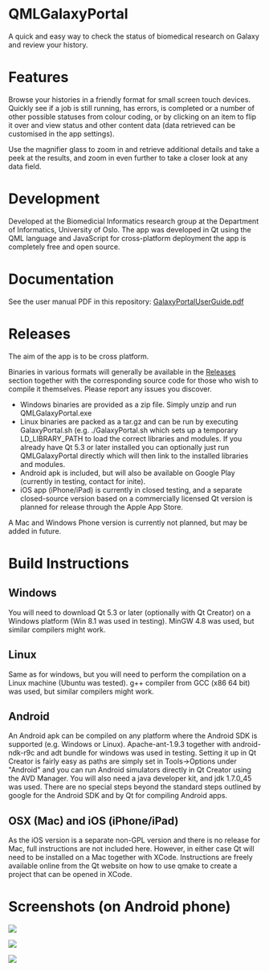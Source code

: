 QMLGalaxyPortal
===============

A quick and easy way to check the status of biomedical research on Galaxy and review your history.

# Features

Browse your histories in a friendly format for small screen touch devices. Quickly see if a job is still running, has errors, is completed or a number of other possible statuses from colour coding, or by clicking on an item to flip it over and view status and other content data (data retrieved can be customised in the app settings).

Use the magnifier glass to zoom in and retrieve additional details and take a peek at the results, and zoom in even further to take a closer look at any data field.

# Development

Developed at the Biomedicial Informatics research group at the Department of Informatics, University of Oslo. The app was developed in Qt using the QML language and JavaScript for cross-platform deployment the app is completely free and open source.

# Documentation

See the user manual PDF in this repository: [GalaxyPortalUserGuide.pdf](https://github.com/Tarostar/QMLGalaxyPortal/blob/master/GalaxyPortalUserGuide.pdf?raw=true)

# Releases

The aim of the app is to be cross platform.

Binaries in various formats will generally be available in the [Releases](https://github.com/Tarostar/QMLGalaxyPortal/releases) section together with the corresponding source code for those who wish to compile it themselves. Please report any issues you discover.

* Windows binaries are provided as a zip file. Simply unzip and run QMLGalaxyPortal.exe
* Linux binaries are packed as a tar.gz and can be run by executing GalaxyPortal.sh (e.g. ./GalaxyPortal.sh which sets up a temporary LD_LIBRARY_PATH to load the correct libraries and modules. If you already have Qt 5.3 or later installed you can optionally just run QMLGalaxyPortal directly which will then link to the installed libraries and modules.
* Android apk is included, but will also be available on Google Play (currently in testing, contact for inite).
* iOS app (iPhone/iPad) is currently in closed testing, and a separate closed-source version based on a commercially licensed Qt version is planned for release through the Apple App Store.

A Mac and Windows Phone version is currently not planned, but may be added in future.

# Build Instructions

## Windows

You will need to download Qt 5.3 or later (optionally with Qt Creator) on a Windows platform (Win 8.1 was used in testing). MinGW 4.8 was used, but similar compilers might work.

## Linux

Same as for windows, but you will need to perform the compilation on a Linux machine (Ubuntu was tested). g++ compiler from GCC (x86 64 bit) was used, but similar compilers might work.

## Android

An Android apk can be compiled on any platform where the Android SDK is supported (e.g. Windows or Linux). Apache-ant-1.9.3 together with android-ndk-r9c and adt bundle for windows was used in testing. Setting it up in Qt Creator is fairly easy as paths are simply set in Tools->Options under "Android" and you can run Android simulators directly in Qt Creator using the AVD Manager. You will also need a java developer kit, and jdk 1.7.0_45 was used. There are no special steps beyond the standard steps outlined by google for the Android SDK and by Qt for compiling Android apps.

## OSX (Mac) and iOS (iPhone/iPad)

As the iOS version is a separate non-GPL version and there is no release for Mac, full instructions are not included here. However, in either case Qt will need to be installed on a Mac together with XCode. Instructions are freely available online from the Qt website on how to use qmake to create a project that can be opened in XCode.

# Screenshots (on Android phone)

![](http://i955.photobucket.com/albums/ae34/Bornich/Screenshot_2014-10-28-13-23-28_zpsbca8ea27.png)

![](http://i955.photobucket.com/albums/ae34/Bornich/Screenshot_2014-10-28-13-23-41_zps07f0c2c8.png)

![](http://i955.photobucket.com/albums/ae34/Bornich/Screenshot_2014-10-28-14-18-52_zps418f1dcd.png)

